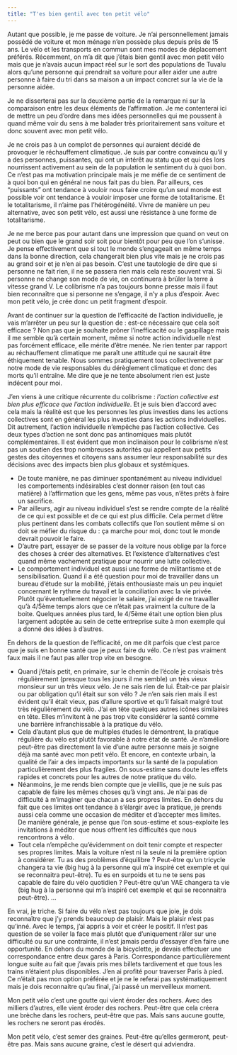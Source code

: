 ```yaml
---
title: "T'es bien gentil avec ton petit vélo"
---
```

Autant que possible, je me passe de voiture. Je n’ai personnellement jamais possédé de voiture et mon ménage n’en possède plus depuis près de 15 ans. Le vélo et les transports en commun sont mes modes de déplacement préférés. Récemment, on m’a dit que j’étais bien gentil avec mon petit vélo mais que je n’avais aucun impact réel sur le sort des populations de Tuvalu alors qu’une personne qui prendrait sa voiture pour aller aider une autre personne à faire du tri dans sa maison a un impact concret sur la vie de la personne aidée.

Je ne disserterai pas sur la deuxième partie de la remarque ni sur la comparaison entre les deux éléments de l’affirmation. Je me contenterai ici de mettre un peu d’ordre dans mes idées personnelles qui me poussent à quand même voir du sens à me balader très prioritairement sans voiture et donc souvent avec mon petit vélo.

Je ne crois pas à un complot de personnes qui auraient décidé de provoquer le réchauffement climatique. Je suis par contre convaincu qu’il y a des personnes, puissantes, qui ont un intérêt au statu quo et qui dès lors nourrissent activement au sein de la population le sentiment du à quoi bon. Ce n’est pas ma motivation principale mais je me méfie de ce sentiment de à quoi bon qui en général ne nous fait pas du bien. Par ailleurs, ces “puissants” ont tendance à vouloir nous faire croire qu’un seul monde est possible voir ont tendance à vouloir imposer une forme de totalitarisme. Et le totalitarisme, il n’aime pas l’hétérogénéité. Vivre de manière un peu alternative, avec son petit vélo, est aussi une résistance à une forme de totalitarisme.

Je ne me berce pas pour autant dans une impression que quand on veut on peut ou bien que le grand soir soit pour bientôt pour peu que l’on s’unisse. Je pense effectivement que si tout le monde s’engageait en même temps dans la bonne direction, cela changerait bien plus vite mais je ne crois pas au grand soir et je n’en ai pas besoin. C’est une tautologie de dire que si personne ne fait rien, il ne se passera rien mais cela reste souvent vrai. Si personne ne change son mode de vie, on continuera à brûler la terre à vitesse grand V. Le colibrisme n’a pas toujours bonne presse mais il faut bien reconnaître que si personne ne s’engage, il n’y a plus d’espoir. Avec mon petit vélo, je crée donc un petit fragment d’espoir.

Avant de continuer sur la question de l’efficacité de l’action individuelle, je vais m’arrêter un peu sur la question de : est-ce nécessaire que cela soit efficace ? Non pas que je souhaite prôner l’inefficacité ou le gaspillage mais il me semble qu’à certain moment, même si notre action individuelle n’est pas forcément efficace, elle mérite d’être menée. Ne rien tenter par rapport au réchauffement climatique me paraît une attitude qui ne saurait être éthiquement tenable. Nous sommes pratiquement tous collectivement par notre mode de vie responsables du dérèglement climatique et donc des morts qu’il entraîne. Me dire que je ne tente absolument rien est juste indécent pour moi.

J’en viens à une critique récurrente du colibrisme : _l’action collective est bien plus efficace que l’action individuelle_. Et je suis bien d’accord avec cela mais la réalité est que les personnes les plus investies dans les actions collectives sont en général les plus investies dans les actions individuelles. Dit autrement, l’action individuelle n’empêche pas l’action collective. Ces deux types d’action ne sont donc pas antinomiques mais plutôt complémentaires. Il est évident que mon inclinaison pour le colibrisme n’est pas un soutien des trop nombreuses autorités qui appellent aux petits gestes des citoyennes et citoyens sans assumer leur responsabilité sur des décisions avec des impacts bien plus globaux et systémiques.

- De toute manière, ne pas diminuer spontanément au niveau individuel les comportements indésirables c’est donner raison (en tout cas matière) à l’affirmation que les gens, même pas vous, n’êtes prêts à faire un sacrifice.
- Par ailleurs, agir au niveau individuel s’est se rendre compte de la réalité de ce qui est possible et de ce qui est plus difficile. Cela permet d’être plus pertinent dans les combats collectifs que l’on soutient même si on doit se méfier du risque du : ça marche pour moi, donc tout le monde devrait pouvoir le faire.
- D’autre part, essayer de se passer de la voiture nous oblige par la force des choses à créer des alternatives. Et l’existence d’alternatives c’est quand même vachement pratique pour nourrir une lutte collective.
- Le comportement individuel est aussi une forme de militantisme et de sensibilisation. Quand il a été question pour moi de travailler dans un bureau d’étude sur la mobilité, j’étais enthousiaste mais un peu inquiet concernant le rythme du travail et la conciliation avec la vie privée. Plutôt qu’éventuellement négocier le salaire, j’ai exigé de ne travailler qu’à 4/5ème temps alors que ce n’était pas vraiment la culture de la boite. Quelques années plus tard, le 4/5ème était une option bien plus largement adoptée au sein de cette entreprise suite à mon exemple qui a donné des idées à d’autres.

En dehors de la question de l’efficacité, on me dit parfois que c’est parce que je suis en bonne santé que je peux faire du vélo. Ce n’est pas vraiment faux mais il ne faut pas aller trop vite en besogne.

- Quand j’étais petit, en primaire, sur le chemin de l’école je croisais très régulièrement (presque tous les jours il me semble) un très vieux monsieur sur un très vieux vélo. Je ne sais rien de lui. Était-ce par plaisir ou par obligation qu’il était sur son vélo ? Je n’en sais rien mais il est évident qu’il était vieux, pas d’allure sportive et qu’il faisait malgré tout très régulièrement du vélo. J’ai en tête quelques autres icônes similaires en tête. Elles m’invitent à ne pas trop vite considérer la santé comme une barrière infranchissable à la pratique du vélo.
- Cela d’autant plus que de multiples études le démontrent, la pratique régulière du vélo est plutôt favorable à notre état de santé. Je n’améliore peut-être pas directement la vie d’une autre personne mais je soigne déjà ma santé avec mon petit vélo. Et encore, en contexte urbain, la qualité de l’air a des impacts importants sur la santé de la population particulièrement des plus fragiles. On sous-estime sans doute les effets rapides et concrets pour les autres de notre pratique du vélo.
- Néanmoins, je me rends bien compte que je vieillis, que je ne suis pas capable de faire les mêmes choses qu’à vingt ans. Je n’ai pas de difficulté à m’imaginer que chacun a ses propres limites. En dehors du fait que ces limites ont tendance à s’élargir avec la pratique, je prends aussi cela comme une occasion de méditer et d’accepter mes limites. De manière générale, je pense que l’on sous-estime et sous-exploite les invitations à méditer que nous offrent les difficultés que nous rencontrons à vélo.
- Tout cela n’empêche qu’évidemment on doit tenir compte et respecter ses propres limites. Mais la voiture n’est ni la seule ni la première option à considérer. Tu as des problèmes d’équilibre ? Peut-être qu’un tricycle changera ta vie (big hug à la personne qui m’a inspiré cet exemple et qui se reconnaitra peut-être). Tu es en surpoids et tu ne te sens pas capable de faire du vélo quotidien ? Peut-être qu’un VAE changera ta vie (big hug à la personne qui m’a inspiré cet exemple et qui se reconnaitra peut-être). …

En vrai, je triche. Si faire du vélo n’est pas toujours que joie, je dois reconnaître que j’y prends beaucoup de plaisir. Mais le plaisir n’est pas qu’inné. Avec le temps, j’ai appris à voir et créer le positif. Il n’est pas question de se voiler la face mais plutôt que d’uniquement râler sur une difficulté ou sur une contrainte, il n’est jamais perdu d’essayer d’en faire une opportunité. En dehors du monde de la bicyclette, je devais effectuer une correspondance entre deux gares à Paris. Correspondance particulièrement longue suite au fait que j’avais pris mes billets tardivement et que tous les trains n’étaient plus disponibles. J’en ai profité pour traverser Paris à pied. Ce n’était pas mon option préférée et je ne le referai pas systématiquement mais je dois reconnaitre qu’au final, j’ai passé un merveilleux moment.

Mon petit vélo c’est une goutte qui vient éroder des rochers. Avec des milliers d’autres, elle vient éroder des rochers. Peut-être que cela créera une brèche dans les rochers, peut-être que pas. Mais sans aucune goutte, les rochers ne seront pas érodés.

Mon petit vélo, c’est semer des graines. Peut-être qu’elles germeront, peut-être pas. Mais sans aucune graine, c’est le désert qui adviendra.